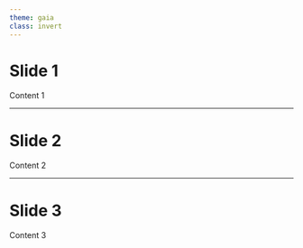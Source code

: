 ```yaml
---
theme: gaia
class: invert
---
```


# Slide 1

Content 1

<!--
表紙です
-->

---

# Slide 2

Content 2

<!--
2枚目です。
-->

<!--
複数ぎょう表示の例です。
-->

<!--
スピーカーノートが長い場合も複数ぎょうで表示されます。
-->

---

# Slide 3

Content 3

<!--
最後です
-->